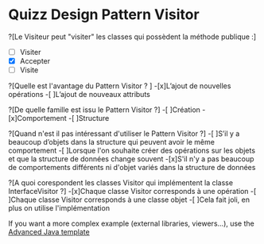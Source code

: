 # Quizz Design Pattern Visitor
?[Le Visiteur peut "visiter" les classes qui possèdent la méthode publique :]
-[ ] Visiter
-[x] Accepter
-[ ] Visite

?[Quelle est l'avantage du Pattern Visitor ? ]
-[x]L’ajout de nouvelles opérations
-[ ]L’ajout de nouveaux attributs 

?[De quelle famille est issu le Pattern Visitor ?]
-[ ]Création
-[x]Comportement
-[ ]Structure


?[Quand n'est il pas intéressant d'utiliser le Pattern Visitor ?]
-[ ]S’il y a beaucoup d’objets dans la structure qui peuvent avoir le même comportement
-[ ]Lorsque l'on souhaite créer des opérations sur les objets et que la structure de données change souvent
-[x]S'il n'y a pas beaucoup de comportements différents ni d'objet variés dans la structure de données

?[A quoi corespondent les classes Visitor qui implémentent la classe InterfaceVisitor ?]
-[x]Chaque classe Visitor corresponds à une opération 
-[ ]Chaque classe Visitor corresponds à une classe objet 
-[ ]Cela fait joli, en plus on utilise l'implémentation








If you want a more complex example (external libraries, viewers...), use the [Advanced Java template](https://tech.io/select-repo/385)
